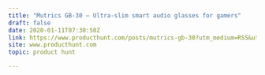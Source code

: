 ```yaml
---
title: "Mutrics GB-30 — Ultra-slim smart audio glasses for gamers"
draft: false
date: 2020-01-11T07:30:50Z
link: https://www.producthunt.com/posts/mutrics-gb-30?utm_medium=RSS&utm_source=hune
site: www.producthunt.com
topic: product hunt  

---
```

